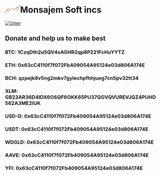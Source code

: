 # <img src="https://github.com/monsajem/Logo_files/blob/master/MonsajemLogo.png" width="50" height="25">Monsajem Soft incs

[![Gitter](https://badges.gitter.im/monsajemNews/incs.svg)](https://gitter.im/monsajemNews/incs?utm_source=badge&utm_medium=badge&utm_campaign=pr-badge&utm_content=body_badge)

## Donate and help us to make best

### BTC: 1CzqDth2u5QV4sAGHR2qp8P221FcHuYYTZ

### ETH: 0x63cC4110f7f072Fb409054A95124e03d806A174E

### BCH: qzpejk8v5ng2mkv7gylechpfhhjueg7cn5pv32tt34

### XLM: GB23AR36D4IDX6OSQF6OKK65PU37QGVQVUREVJQZ4PUHD562A3ME2IUK

### USD-D: 0x63cC4110f7f072Fb409054A95124e03d806A174E

### USDT: 0x63cC4110f7f072Fb409054A95124e03d806A174E

### WDGLD: 0x63cC4110f7f072Fb409054A95124e03d806A174E

### AAVE: 0x63cC4110f7f072Fb409054A95124e03d806A174E

### YFI: 0x63cC4110f7f072Fb409054A95124e03d806A174E
